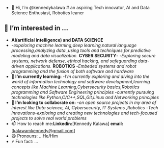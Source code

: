 - 👋 Hi, I’m @kennedykalawa
      # an aspiring Tech innovator, AI and Data Science Enthusiast, Robotics leaner
## 👀 I’m interested in ...
- **AI(artificial intelligence) and DATA SCIENCE**
- -*expoloring machine learning,deep learning,natural language processing,analyzing data ,using tools and techniques for predictive modeling and data visualization.*
  **CYBER SECURITY**-
  -*Exploring secure systems, network defense, ethical hacking, and safeguarding data-driven applications.*
  **ROBOTICS**
  -*Embeded systems and robot programming and the fusion of both software and hardware*
- **🌱 I’m currently learning:**
  -*I'm currently exploring and diving into the world of information technology and software development,learning concepts like Machine Learning,Cybersecurity basics,Robotics          programming and Software Engineering principles*
  -*currently pursuing technologies like Python,C/C++,SQL,Git,Linux and Networking principles*
- **💞️ I’m looking to collaborate on:** 
  -*on open source projects in my area of interest like Data science, AI, Cybersecurity, IT Systems ,Robotics*
  -*Tech Innovations-exploring and creating new technologies and tech-focused projects to solve real world problems*
- 📫 How to reach me:**Linkedin:**[Kennedy Kalawa]
  **email:**[kalawamkennedy@gmail.com]
- 😄 Pronouns: ...He/Him
- ⚡ Fun fact: ...

<!---
kennedykalawa/kennedykalawa is a ✨ special ✨ repository because its `README.md` (this file) appears on your GitHub profile.
You can click the Preview link to take a look at your changes.
--->
